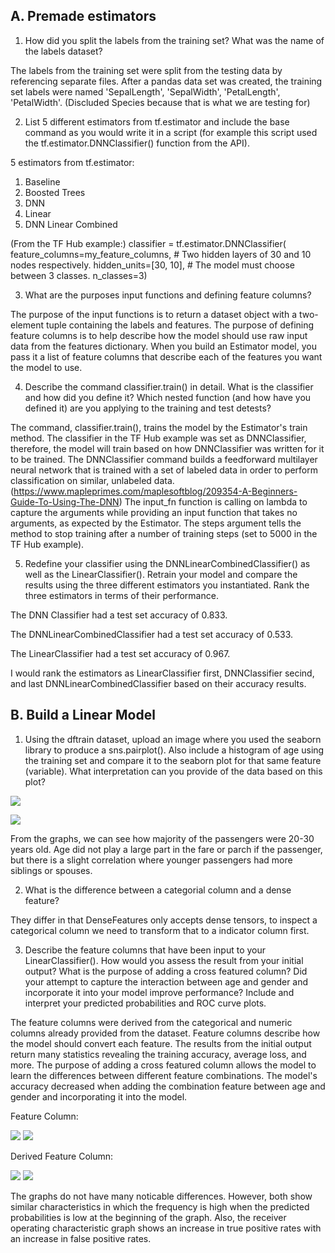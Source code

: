 ## A. Premade estimators
1. How did you split the labels from the training set? What was the name of the labels
dataset?

The labels from the training set were split from the testing data by referencing separate files. After a pandas data set was created, the training set labels were named 'SepalLength', 'SepalWidth', 'PetalLength', 'PetalWidth'. (Discluded Species because that is what we are testing for)

2. List 5 different estimators from tf.estimator and include the base command as you would write it in a script (for example this script used the tf.estimator.DNNClassifier() function from the API).

5 estimators from tf.estimator:
  1) Baseline
  2) Boosted Trees 
  3) DNN 
  4) Linear
  5) DNN Linear Combined
  
(From the TF Hub example:)
classifier = tf.estimator.DNNClassifier(
    feature_columns=my_feature_columns,
    # Two hidden layers of 30 and 10 nodes respectively.
    hidden_units=[30, 10],
    # The model must choose between 3 classes.
    n_classes=3)
  
3. What are the purposes input functions and defining feature columns?

The purpose of the input functions is to return a dataset object with a two-element tuple containing the labels and features. The purpose of defining feature columns is to help describe how the model should use raw input data from the features dictionary. When you build an Estimator model, you pass it a list of feature columns that describe each of the features you want the model to use.

4. Describe the command classifier.train() in detail. What is the classifier and how did
you define it? Which nested function (and how have you defined it) are you applying
to the training and test detests?

The command, classifier.train(), trains the model by the Estimator's train method. The classifier in the TF Hub example was set as DNNClassifier, therefore, the model will train based on how DNNClassifier was written for it to be trained. The DNNClassifier command builds a feedforward multilayer neural network that is trained with a set of labeled data in order to perform classification on similar, unlabeled data. (https://www.mapleprimes.com/maplesoftblog/209354-A-Beginners-Guide-To-Using-The-DNN) The input_fn function is calling on lambda to capture the arguments while providing an input function that takes no arguments, as expected by the Estimator. The steps argument tells the method to stop training after a number of training steps (set to 5000 in the TF Hub example).  

5. Redefine your classifier using the DNNLinearCombinedClassifier() as well as the
LinearClassifier(). Retrain your model and compare the results using the three
different estimators you instantiated. Rank the three estimators in terms of their
performance.

The DNN Classifier had a test set accuracy of 0.833.

The DNNLinearCombinedClassifier had a test set accuracy of 0.533.

The LinearClassifier had a test set accuracy of 0.967.

I would rank the estimators as LinearClassifier first, DNNClassifier secind, and last DNNLinearCombinedClassifier based on their accuracy results.

## B. Build a Linear Model
1. Using the dftrain dataset, upload an image where you used the seaborn library to
produce a sns.pairplot(). Also include a histogram of age using the training set and
compare it to the seaborn plot for that same feature (variable). What interpretation
can you provide of the data based on this plot?

![](https://user-images.githubusercontent.com/67920289/88450211-42e58b80-ce1b-11ea-9b1a-e4ad3470adb5.png)

![](https://user-images.githubusercontent.com/67920289/88450122-a6bb8480-ce1a-11ea-8471-40330d5d3e1a.png)

From the graphs, we can see how majority of the passengers were 20-30 years old. Age did not play a large part in the fare or parch if the passenger, but there is a slight correlation where younger passengers had more siblings or spouses. 

2. What is the difference between a categorial column and a dense feature?

They differ in that DenseFeatures only accepts dense tensors, to inspect a categorical column we need to transform that to a indicator column first.

3. Describe the feature columns that have been input to your LinearClassifier(). How
would you assess the result from your initial output? What is the purpose of adding
a cross featured column? Did your attempt to capture the interaction between age
and gender and incorporate it into your model improve performance? Include and
interpret your predicted probabilities and ROC curve plots.

The feature columns were derived from the categorical and numeric columns already provided from the dataset. Feature columns describe how the model should convert each feature. The results from the initial output return many statistics revealing the training accuracy, average loss, and more. The purpose of adding a cross featured column allows the model to learn the differences between different feature combinations. The model's accuracy decreased when adding the combination feature between age and gender and incorporating it into the model. 

Feature Column:

![](https://user-images.githubusercontent.com/67920289/88450601-24cd5a80-ce1e-11ea-9211-8581354a8e1f.png)
![](https://user-images.githubusercontent.com/67920289/88450596-167f3e80-ce1e-11ea-9c5e-10f989cffb9f.png)

Derived Feature Column:

![](https://user-images.githubusercontent.com/67920289/88450629-52b29f00-ce1e-11ea-8e08-0ca5175452b4.png)
![](https://user-images.githubusercontent.com/67920289/88450639-5ba37080-ce1e-11ea-9376-2d48b49e6104.png)

The graphs do not have many noticable differences. However, both show similar characteristics in which the frequency is high when the predicted probabilities is low at the beginning of the graph. Also, the receiver operating characteristic graph shows an increase in true positive rates with an increase in false positive rates.




